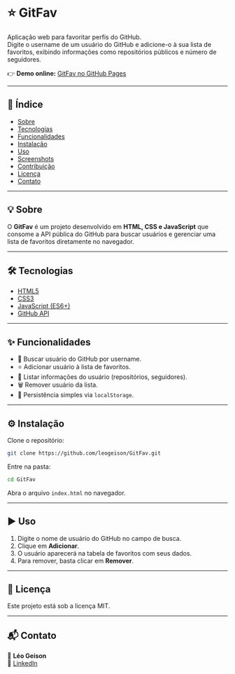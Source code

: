 # ⭐ GitFav

Aplicação web para favoritar perfis do GitHub.  
Digite o username de um usuário do GitHub e adicione-o à sua lista de favoritos, exibindo informações como repositórios públicos e número de seguidores.

👉 **Demo online:** [GitFav no GitHub Pages](https://leogeison.github.io/GitFav/)

---

## 📑 Índice
- [Sobre](#-sobre)
- [Tecnologias](#-tecnologias)
- [Funcionalidades](#-funcionalidades)
- [Instalação](#-instalação)
- [Uso](#-uso)
- [Screenshots](#-screenshots)
- [Contribuição](#-contribuição)
- [Licença](#-licença)
- [Contato](#-contato)

---

## 💡 Sobre
O **GitFav** é um projeto desenvolvido em **HTML, CSS e JavaScript** que consome a API pública do GitHub para buscar usuários e gerenciar uma lista de favoritos diretamente no navegador.

---

## 🛠 Tecnologias
- [HTML5](https://developer.mozilla.org/docs/Web/HTML)
- [CSS3](https://developer.mozilla.org/docs/Web/CSS)
- [JavaScript (ES6+)](https://developer.mozilla.org/docs/Web/JavaScript)
- [GitHub API](https://docs.github.com/rest)

---

## ✨ Funcionalidades
- 🔎 Buscar usuário do GitHub por username.  
- ⭐ Adicionar usuário à lista de favoritos.  
- 📂 Listar informações do usuário (repositórios, seguidores).  
- 🗑 Remover usuário da lista.  
- 💾 Persistência simples via `localStorage`.  

---

## ⚙️ Instalação

Clone o repositório:
```bash
git clone https://github.com/leogeison/GitFav.git
```

Entre na pasta:
```bash
cd GitFav
```

Abra o arquivo `index.html` no navegador.

---

## ▶️ Uso
1. Digite o nome de usuário do GitHub no campo de busca.  
2. Clique em **Adicionar**.  
3. O usuário aparecerá na tabela de favoritos com seus dados.  
4. Para remover, basta clicar em **Remover**.

---

## 📜 Licença
Este projeto está sob a licença MIT.  

---

## 📬 Contato
👤 **Léo Geison**  
📌 [LinkedIn](https://www.linkedin.com/in/leo-geison/) 
